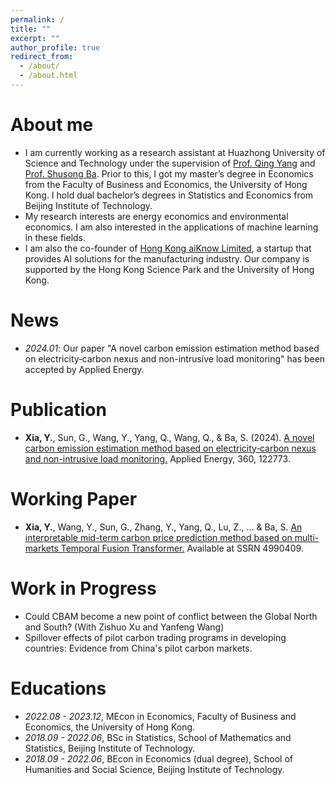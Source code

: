```yaml
---
permalink: /
title: ""
excerpt: ""
author_profile: true
redirect_from: 
  - /about/
  - /about.html
---
```


<span class='anchor' id='about-me'></span>
# About me
- I am currently working as a research assistant at Huazhong University of Science and Technology under the supervision of [Prof. Qing Yang](https://scholar.google.com/citations?user=dRMbTCMAAAAJ&hl=en) and [Prof. Shusong Ba](https://www.hkexgroup.com/Media-Centre/Corporate-Events/RMB-FIC-Conference/Past-Events/RMB-FIC-Conference-2019/Speakers/Hong-Kong/Prof-Shusong-BA?sc_lang=en). Prior to this, I got my master’s degree in Economics from the Faculty of Business and Economics, the University of Hong Kong. I hold dual bachelor’s degrees in Statistics and Economics from Beijing Institute of Technology.
- My research interests are energy economics and environmental economics. I am also interested in the applications of machine learning in these fields.
- I am also the co-founder of [Hong Kong aiKnow Limited](https://aiknowhk.com), a startup that provides AI solutions for the manufacturing industry. Our company is supported by the Hong Kong Science Park and the University of Hong Kong.

#  News
- *2024.01*: Our paper "A novel carbon emission estimation method based on electricity‑carbon nexus and non-intrusive load monitoring" has been accepted by Applied Energy.

# Publication
- **Xia, Y.**, Sun, G., Wang, Y., Yang, Q., Wang, Q., & Ba, S. (2024). [A novel carbon emission estimation method based on electricity‑carbon nexus and non-intrusive load monitoring.](https://doi.org/10.1016/j.apenergy.2024.122773) Applied Energy, 360, 122773.

# Working Paper
- **Xia, Y.**, Wang, Y., Sun, G., Zhang, Y., Yang, Q., Lu, Z., ... & Ba, S. [An interpretable mid-term carbon price prediction method based on multi-markets Temporal Fusion Transformer.](https://papers.ssrn.com/sol3/papers.cfm?abstract_id=4990409) Available at SSRN 4990409.

# Work in Progress
- Could CBAM become a new point of conflict between the Global North and South? (With Zishuo Xu and Yanfeng Wang)
- Spillover effects of pilot carbon trading programs in developing countries: Evidence from China's pilot carbon markets.

# Educations
- *2022.08 - 2023.12*, MEcon in Economics, Faculty of Business and Economics, the University of Hong Kong.
- *2018.09 - 2022.06*, BSc in Statistics, School of Mathematics and Statistics, Beijing Institute of Technology.
- *2018.09 - 2022.06*, BEcon in Economics (dual degree), School of Humanities and Social Science, Beijing Institute of Technology. 
